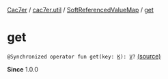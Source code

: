 [Cac7er](../../index.md) / [cac7er.util](../index.md) / [SoftReferencedValueMap](index.md) / [get](./get.md)

# get

`@Synchronized operator fun get(key: `[`K`](index.md#K)`): `[`V`](index.md#V)`?` [(source)](http://2wiqua.wcaokaze.com/gitbucket/wcaokaze/Cac7er/blob/master/src/main/java/cac7er/util/SoftReferencedValueMap.kt#L17)

**Since**
1.0.0

